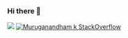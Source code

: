 ### Hi there 👋

![](https://activity-graph.herokuapp.com/graph?username=muruganandham&theme=react-dark&area=true)
[![Muruganandham k StackOverflow](https://github-readme-stackoverflow.vercel.app/?userID=2515572)](https://stackoverflow.com/users/2515572/muruganandham-k)

